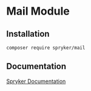 # Mail Module

## Installation

```
composer require spryker/mail
```

## Documentation

[Spryker Documentation](https://spryker.github.io)
